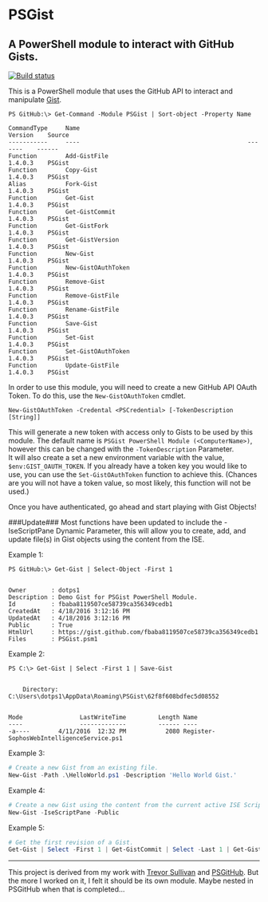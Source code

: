 # PSGist
## A PowerShell module to interact with GitHub Gists.

[![Build status](https://ci.appveyor.com/api/projects/status/8tldqe5wr9y3fcf8?svg=true)](https://ci.appveyor.com/project/dotps1/psgist)

This is a PowerShell module that uses the GitHub API to interact and manipulate [Gist](https://developer.github.com).


```
PS GitHub:\> Get-Command -Module PSGist | Sort-object -Property Name

CommandType     Name                                               Version    Source                                                                                                                      
-----------     ----                                               -------    ------                                                                                                                      
Function        Add-GistFile                                       1.4.0.3    PSGist                                                                                                                      
Function        Copy-Gist                                          1.4.0.3    PSGist                                                                                                                      
Alias           Fork-Gist                                          1.4.0.3    PSGist                                                                                                                      
Function        Get-Gist                                           1.4.0.3    PSGist                                                                                                                      
Function        Get-GistCommit                                     1.4.0.3    PSGist                                                                                                                      
Function        Get-GistFork                                       1.4.0.3    PSGist                                                                                                                      
Function        Get-GistVersion                                    1.4.0.3    PSGist                                                                                                                      
Function        New-Gist                                           1.4.0.3    PSGist                                                                                                                      
Function        New-GistOAuthToken                                 1.4.0.3    PSGist                                                                                                                      
Function        Remove-Gist                                        1.4.0.3    PSGist                                                                                                                      
Function        Remove-GistFile                                    1.4.0.3    PSGist                                                                                                                      
Function        Rename-GistFile                                    1.4.0.3    PSGist                                                                                                                      
Function        Save-Gist                                          1.4.0.3    PSGist                                                                                                                      
Function        Set-Gist                                           1.4.0.3    PSGist                                                                                                                      
Function        Set-GistOAuthToken                                 1.4.0.3    PSGist                                                                                                                      
Function        Update-GistFile                                    1.4.0.3    PSGist
```


In order to use this module, you will need to create a new GitHub API OAuth Token.  To do this, use the `New-GistOAuthToken` cmdlet.

```
New-GistOAuthToken -Credental <PSCredential> [-TokenDescription [String]]
```

This will generate a new token with access only to Gists to be used by this module.  The default name is `PSGist PowerShell Module (<ComputerName>)`, however this can be changed with the `-TokenDescription` Parameter.  
It will also create a set a new environment variable with the value, `$env:GIST_OAUTH_TOKEN`.
If you already have a token key you would like to use, you can use the `Set-GistOAuthToken` function to achieve this.
(Chances are you will not have a token value, so most likely, this function will not be used.)


Once you have authenticated, go ahead and start playing with Gist Objects!

###Update###
Most functions have been updated to include the -IseScriptPane Dynamic Parameter, this will allow you to create, add, and update file(s) in Gist objects using the content from the ISE.

Example 1:
```
PS GitHub:\> Get-Gist | Select-Object -First 1


Owner       : dotps1
Description : Demo Gist for PSGist PowerShell Module.
Id          : fbaba8119507ce58739ca356349cedb1
CreatedAt   : 4/18/2016 3:12:16 PM
UpdatedAt   : 4/18/2016 3:12:16 PM
Public      : True
HtmlUrl     : https://gist.github.com/fbaba8119507ce58739ca356349cedb1
Files       : PSGist.psm1
```

Example 2:
```
PS C:\> Get-Gist | Select -First 1 | Save-Gist


    Directory: C:\Users\dotps1\AppData\Roaming\PSGist\62f8f608bdfec5d08552


Mode                LastWriteTime         Length Name                                                                                                                                                                   
----                -------------         ------ ----                                                                                                                                                                   
-a----        4/11/2016  12:32 PM           2080 Register-SophosWebIntelligenceService.ps1         
```

Example 3:
```powershell
# Create a new Gist from an existing file.
New-Gist -Path .\HelloWorld.ps1 -Description 'Hello World Gist.'
```

Example 4:
```powershell
# Create a new Gist using the content from the current active ISE Script Tab.
New-Gist -IseScriptPane -Public
```

Example 5:
```powershell
# Get the first revision of a Gist.
Get-Gist | Select -First 1 | Get-GistCommit | Select -Last 1 | Get-GistVersion
```

---

This project is derived from my work with [Trevor Sullivan](https://github.com/pcgeek86) and [PSGitHub](https://github.com/pcgeek86/PSGitHub).  But the more I worked on it, I felt it should be its own module.  Maybe nested in PSGitHub when that is completed...